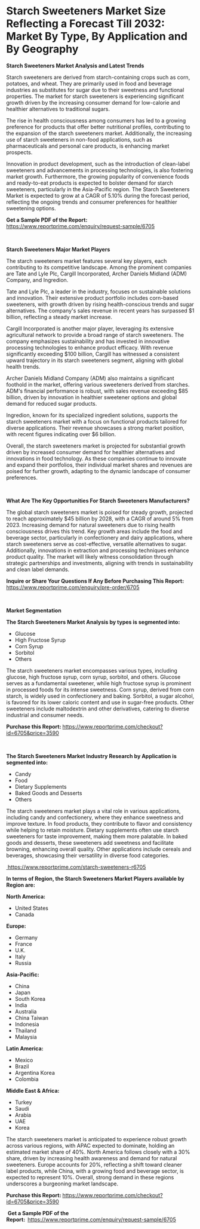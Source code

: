 <p><h1>Starch Sweeteners Market Size Reflecting a Forecast Till 2032: Market By Type, By Application and By Geography</h1></p><p><strong>Starch Sweeteners Market Analysis and Latest Trends</strong></p>
<p><p>Starch sweeteners are derived from starch-containing crops such as corn, potatoes, and wheat. They are primarily used in food and beverage industries as substitutes for sugar due to their sweetness and functional properties. The market for starch sweeteners is experiencing significant growth driven by the increasing consumer demand for low-calorie and healthier alternatives to traditional sugars. </p><p>The rise in health consciousness among consumers has led to a growing preference for products that offer better nutritional profiles, contributing to the expansion of the starch sweeteners market. Additionally, the increasing use of starch sweeteners in non-food applications, such as pharmaceuticals and personal care products, is enhancing market prospects. </p><p>Innovation in product development, such as the introduction of clean-label sweeteners and advancements in processing technologies, is also fostering market growth. Furthermore, the growing popularity of convenience foods and ready-to-eat products is expected to bolster demand for starch sweeteners, particularly in the Asia-Pacific region. The Starch Sweeteners Market is expected to grow at a CAGR of 5.10% during the forecast period, reflecting the ongoing trends and consumer preferences for healthier sweetening options.</p></p>
<p><strong>Get a Sample PDF of the Report:&nbsp;</strong> <a href="https://www.reportprime.com/enquiry/request-sample/6705?utm_campaign=4428&utm_medium=2&utm_source=Github&utm_content=ia&utm_term=16052025&utm_id=starch-sweeteners">https://www.reportprime.com/enquiry/request-sample/6705</a></p>
<p>&nbsp;</p>
<p><strong>Starch Sweeteners Major Market Players</strong></p>
<p><p>The starch sweeteners market features several key players, each contributing to its competitive landscape. Among the prominent companies are Tate and Lyle Plc, Cargill Incorporated, Archer Daniels Midland (ADM) Company, and Ingredion. </p><p>Tate and Lyle Plc, a leader in the industry, focuses on sustainable solutions and innovation. Their extensive product portfolio includes corn-based sweeteners, with growth driven by rising health-conscious trends and sugar alternatives. The company's sales revenue in recent years has surpassed $1 billion, reflecting a steady market increase.</p><p>Cargill Incorporated is another major player, leveraging its extensive agricultural network to provide a broad range of starch sweeteners. The company emphasizes sustainability and has invested in innovative processing technologies to enhance product efficacy. With revenue significantly exceeding $100 billion, Cargill has witnessed a consistent upward trajectory in its starch sweeteners segment, aligning with global health trends.</p><p>Archer Daniels Midland Company (ADM) also maintains a significant foothold in the market, offering various sweeteners derived from starches. ADM's financial performance is robust, with sales revenue exceeding $85 billion, driven by innovation in healthier sweetener options and global demand for reduced sugar products.</p><p>Ingredion, known for its specialized ingredient solutions, supports the starch sweeteners market with a focus on functional products tailored for diverse applications. Their revenue showcases a strong market position, with recent figures indicating over $6 billion.</p><p>Overall, the starch sweeteners market is projected for substantial growth driven by increased consumer demand for healthier alternatives and innovations in food technology. As these companies continue to innovate and expand their portfolios, their individual market shares and revenues are poised for further growth, adapting to the dynamic landscape of consumer preferences.</p></p>
<p>&nbsp;</p>
<p><strong>What Are The Key Opportunities For Starch Sweeteners Manufacturers?</strong></p>
<p><p>The global starch sweeteners market is poised for steady growth, projected to reach approximately $45 billion by 2028, with a CAGR of around 5% from 2023. Increasing demand for natural sweeteners due to rising health consciousness drives this trend. Key growth areas include the food and beverage sector, particularly in confectionery and dairy applications, where starch sweeteners serve as cost-effective, versatile alternatives to sugar. Additionally, innovations in extraction and processing techniques enhance product quality. The market will likely witness consolidation through strategic partnerships and investments, aligning with trends in sustainability and clean label demands.</p></p>
<p><strong>Inquire or Share Your Questions If Any Before Purchasing This Report:</strong> <a href="https://www.reportprime.com/enquiry/pre-order/6705?utm_campaign=4428&utm_medium=2&utm_source=Github&utm_content=ia&utm_term=16052025&utm_id=starch-sweeteners">https://www.reportprime.com/enquiry/pre-order/6705</a></p>
<p>&nbsp;</p>
<p><strong>Market Segmentation</strong></p>
<p><strong>The Starch Sweeteners Market Analysis by types is segmented into:</strong></p>
<p><ul><li>Glucose</li><li>High Fructose Syrup</li><li>Corn Syrup</li><li>Sorbitol</li><li>Others</li></ul></p>
<p><p>The starch sweeteners market encompasses various types, including glucose, high fructose syrup, corn syrup, sorbitol, and others. Glucose serves as a fundamental sweetener, while high fructose syrup is prominent in processed foods for its intense sweetness. Corn syrup, derived from corn starch, is widely used in confectionery and baking. Sorbitol, a sugar alcohol, is favored for its lower caloric content and use in sugar-free products. Other sweeteners include maltodextrin and other derivatives, catering to diverse industrial and consumer needs.</p></p>
<p><strong>Purchase this Report:&nbsp;</strong><a href="https://www.reportprime.com/checkout?id=6705&price=3590&utm_campaign=4428&utm_medium=2&utm_source=Github&utm_content=ia&utm_term=16052025&utm_id=starch-sweeteners">https://www.reportprime.com/checkout?id=6705&price=3590</a></p>
<p>&nbsp;</p>
<p><strong>The Starch Sweeteners Market Industry Research by Application is segmented into:</strong></p>
<p><ul><li>Candy</li><li>Food</li><li>Dietary Supplements</li><li>Baked Goods and Desserts</li><li>Others</li></ul></p>
<p><p>The starch sweeteners market plays a vital role in various applications, including candy and confectionery, where they enhance sweetness and improve texture. In food products, they contribute to flavor and consistency while helping to retain moisture. Dietary supplements often use starch sweeteners for taste improvement, making them more palatable. In baked goods and desserts, these sweeteners add sweetness and facilitate browning, enhancing overall quality. Other applications include cereals and beverages, showcasing their versatility in diverse food categories.</p></p>
<p><a href="https://www.reportprime.com/starch-sweeteners-r6705?utm_campaign=4428&utm_medium=2&utm_source=Github&utm_content=ia&utm_term=16052025&utm_id=starch-sweeteners">&nbsp;https://www.reportprime.com/starch-sweeteners-r6705</a></p>
<p><strong>In terms of Region, the Starch Sweeteners Market Players available by Region are:</strong></p>
<p>
    <p> <strong> North America: </strong>
        <ul>
            <li>United States</li>
            <li>Canada</li>
        </ul>
        </p> 
    <p> <strong> Europe: </strong>
        <ul>
            <li>Germany</li>
            <li>France</li>
            <li>U.K.</li>
            <li>Italy</li>
            <li>Russia</li>
        </ul>
        </p> 
    <p> <strong> Asia-Pacific: </strong>
        <ul>
            <li>China</li>
            <li>Japan</li>
            <li>South Korea</li>
            <li>India</li>
            <li>Australia</li>
            <li>China Taiwan</li>
            <li>Indonesia</li>
            <li>Thailand</li>
            <li>Malaysia</li>
        </ul>
        </p> 
    <p> <strong> Latin America: </strong>
        <ul>
            <li>Mexico</li>
            <li>Brazil</li>
            <li>Argentina Korea</li>
            <li>Colombia</li>
        </ul>
        </p> 
    <p> <strong> Middle East & Africa: </strong>
        <ul>
            <li>Turkey</li>
            <li>Saudi</li>
            <li>Arabia</li>
            <li>UAE</li>
            <li>Korea</li>
        </ul>
    </p>
    </p>
<p><p>The starch sweeteners market is anticipated to experience robust growth across various regions, with APAC expected to dominate, holding an estimated market share of 40%. North America follows closely with a 30% share, driven by increasing health awareness and demand for natural sweeteners. Europe accounts for 20%, reflecting a shift toward cleaner label products, while China, with a growing food and beverage sector, is expected to represent 10%. Overall, strong demand in these regions underscores a burgeoning market landscape.</p></p>
<p><strong>Purchase this Report: </strong><a href="https://www.reportprime.com/checkout?id=6705&price=3590&utm_campaign=4428&utm_medium=2&utm_source=Github&utm_content=ia&utm_term=16052025&utm_id=starch-sweeteners">https://www.reportprime.com/checkout?id=6705&price=3590</a></p>
<p>&nbsp;<strong>Get a Sample PDF of the Report:&nbsp;&nbsp;</strong><a href="https://www.reportprime.com/enquiry/request-sample/6705?utm_campaign=4428&utm_medium=2&utm_source=Github&utm_content=ia&utm_term=16052025&utm_id=starch-sweeteners">https://www.reportprime.com/enquiry/request-sample/6705</a></p>
<p><strong></strong></p>
<p><p></p><p></p><p></p></p>